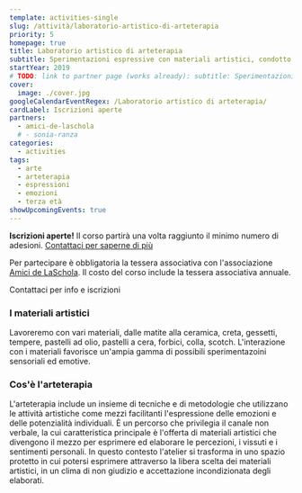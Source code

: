 ```yaml
---
template: activities-single
slug: /attività/laboratorio-artistico-di-arteterapia
priority: 5
homepage: true
title: Laboratorio artistico di arteterapia
subtitle: Sperimentazioni espressive con materiali artistici, condotto da Sonia Ranza
startYear: 2019
# TODO: link to partner page (works already): subtitle: Sperimentazioni espressive con materiali artistici, condotto da [Sonia Ranza](/partners/sonia-ranza/)
cover:
  image: ./cover.jpg
googleCalendarEventRegex: /Laboratorio artistico di arteterapia/
cardLabel: Iscrizioni aperte
partners:
  - amici-de-laschola
  # - sonia-ranza
categories:
  - activities
tags:
  - arte
  - arteterapia
  - espressioni
  - emozioni
  - terza età
showUpcomingEvents: true
---
```


<Row top={3} bottom={3} alignItems="center">
<Col md={6}>
<EntryInfo variant="upcoming" value="[giovedì dalle 10:00 alle 11:30](#prossimamente)"/>
<EntryInfo variant="duration" value="1h 30m"/>
<EntryInfo variant="target" value="terza età"/>
<EntryInfo variant="price" value="150 € per 5 incontri"/>
<EntryInfo variant="participants" value="minimo 3"/>
</Col>
<Col md={6}>
<Alert bottom={3} color="lilla">

**Iscrizioni aperte!** Il corso partirà una volta raggiunto il minimo numero di adesioni. [Contattaci  per saperne di più](#contattaci)

</Alert>
<Footnote>

Per partecipare è obbligatoria la tessera associativa con l'associazione [Amici de LaSchola](/partners/amici-de-laschola/). Il costo del corso include la tessera associativa annuale.

</Footnote>
</Col>
</Row>

<BtnLink anchor="contattaci">Contattaci per info e iscrizioni</BtnLink>

### I materiali artistici

Lavoreremo con vari materiali, dalle matite alla ceramica, creta, gessetti, tempere, pastelli ad olio, pastelli a cera, forbici, colla, scotch. L'interazione con i materiali favorisce un'ampia gamma di possibili sperimentazoini sensoriali ed emotive.

### Cos'è l'arteterapia

L'arteterapia include un insieme di tecniche e di metodologie che utilizzano le attività artistiche come mezzi facilitanti l'espressione delle emozioni e delle potenzialità individuali. È un percorso che privilegia il canale non verbale, la cui caratteristica principale è l'offerta di materiali artistici che divengono il mezzo per esprimere ed elaborare le percezioni, i vissuti e i sentimenti personali.
In questo contesto l'atelier si trasforma in uno spazio protetto in cui potersi esprimere attraverso la libera scelta dei materiali artistici, in un clima di non giudizio e accettazione incondizionata degli elaborati.

<ContactForm id="contattaci" emailable="info@laschola.it?subject=Laboratorio artistico di arteterapia" phoneable subtitle="Contattaci" title="per iscrizioni o per richiedere maggiori informazioni" message="Ciao, vi scrivo riguardo al Laboratorio artistico di arteterapia."></ContactForm>

